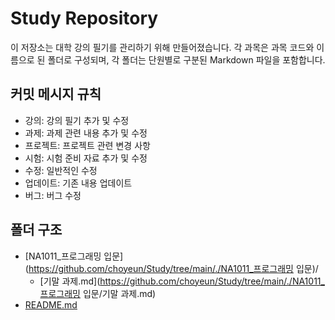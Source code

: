 # Study Repository

이 저장소는 대학 강의 필기를 관리하기 위해 만들어졌습니다. 각 과목은 과목 코드와 이름으로 된 폴더로 구성되며, 각 폴더는 단원별로 구분된 Markdown 파일을 포함합니다.

## 커밋 메시지 규칙

 - 강의: 강의 필기 추가 및 수정
 - 과제: 과제 관련 내용 추가 및 수정
 - 프로젝트: 프로젝트 관련 변경 사항
 - 시험: 시험 준비 자료 추가 및 수정
 - 수정: 일반적인 수정
 - 업데이트: 기존 내용 업데이트
 - 버그: 버그 수정

## 폴더 구조

- [NA1011_프로그래밍 입문](https://github.com/choyeun/Study/tree/main/./NA1011_프로그래밍 입문)/
  - [기말 과제.md](https://github.com/choyeun/Study/tree/main/./NA1011_프로그래밍 입문/기말 과제.md)
- [README.md](https://github.com/choyeun/Study/tree/main/./README.md)
